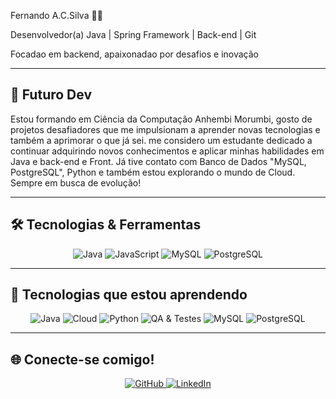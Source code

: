 Fernando A.C.Silva 👩‍💻

Desenvolvedor(a) Java | Spring Framework | Back-end | Git

Focadao em backend, apaixonadao por desafios e inovação 

---

## 🚀 Futuro Dev

Estou formando em Ciência da Computação Anhembi Morumbi, gosto de projetos desafiadores que me impulsionam a aprender novas tecnologias e também a aprimorar o que já sei. me considero um estudante dedicado a continuar adquirindo novos conhecimentos e aplicar minhas habilidades em Java e back-end e Front. Já tive contato com Banco de Dados "MySQL, PostgreSQL", Python e também estou explorando o mundo de Cloud. Sempre em busca de evolução!

---

## 🛠️ Tecnologias & Ferramentas

<div align="center">

<img src="https://img.shields.io/badge/Java-007396?style=for-the-badge&logo=java&logoColor=white" alt="Java"/>
<img src="https://img.shields.io/badge/JavaScript-F7DF1E?style=for-the-badge&logo=javascript&logoColor=black" alt="JavaScript"/>
<img src="https://img.shields.io/badge/MySQL-4479A1?style=for-the-badge&logo=mysql&logoColor=white" alt="MySQL"/>
<img src="https://img.shields.io/badge/PostgreSQL-4169E1?style=for-the-badge&logo=postgresql&logoColor=white" alt="PostgreSQL"/>

</div>

---

## 🚧 Tecnologias que estou aprendendo

<div align="center"> 
<img src="https://img.shields.io/badge/Java-007396?style=for-the-badge&logo=java&logoColor=white" alt="Java"/>
<img src="https://img.shields.io/badge/Cloud-0A66C2?style=for-the-badge&logo=cloud&logoColor=white" alt="Cloud"/>
<img src="https://img.shields.io/badge/Python-3776AB?style=for-the-badge&logo=python&logoColor=white" alt="Python"/>
<img src="https://img.shields.io/badge/QA_&_Testes-FF6F61?style=for-the-badge" alt="QA & Testes"/>
<img src="https://img.shields.io/badge/MySQL-4479A1?style=for-the-badge&logo=mysql&logoColor=white" alt="MySQL"/>
<img src="https://img.shields.io/badge/PostgreSQL-4169E1?style=for-the-badge&logo=postgresql&logoColor=white" alt="PostgreSQL"/>


</div>

---

## 🌐 Conecte-se comigo!

<div align="center">

<a href="https://github.com/CrownBR">
  <img src="https://img.shields.io/badge/GitHub-181717?style=for-the-badge&logo=github&logoColor=white" alt="GitHub"/>
</a>
<a href="https://www.linkedin.com/in/fernando-augusto-cunha-da-silva-25a6b0177">
  <img src="https://img.shields.io/badge/LinkedIn-0A66C2?style=for-the-badge&logo=linkedin&logoColor=white" alt="LinkedIn"/>
</a>

</div>
